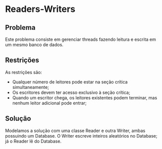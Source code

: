 # Readers-Writers

## Problema

Este problema consiste em gerenciar threads fazendo leitura e escrita em um mesmo banco de dados.

## Restrições

As restrições são:
* Qualquer número de leitores pode estar na seção crítica simultaneamente;
* Os escritores devem ter acesso exclusivo à seção crítica;
* Quando um escritor chega, os leitores existentes podem terminar, mas nenhum leitor adicional pode entrar;

## Solução

Modelamos a solução com uma classe Reader e outra Writer, ambas possuindo um Database. O Writer escreve inteiros
aleatórios no Database; já o Reader lê do Database.

